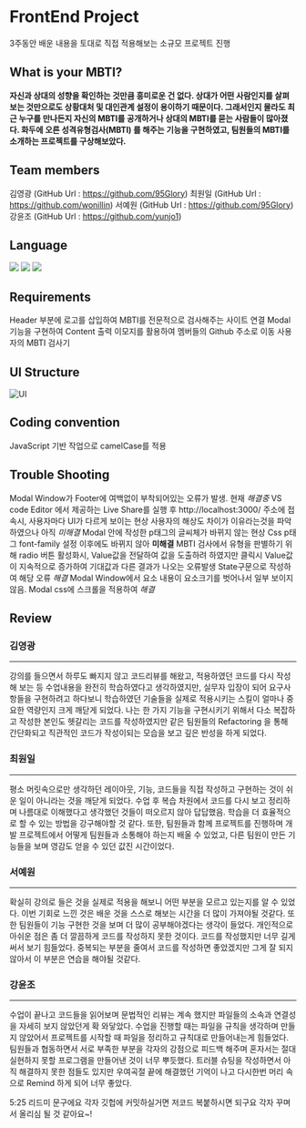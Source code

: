 # FrontEnd Project
3주동안 배운 내용을 토대로 직접 적용해보는 소규모 프로젝트 진행
##  What is your MBTI?
**자신과 상대의 성향을 확인하는 것만큼 흥미로운 건 없다.
상대가 어떤 사람인지를 살펴보는 것만으로도 상황대처 및 대인관계 설정이 용이하기 때문이다.
그래서인지 몰라도 최근 누구를 만나든지 자신의 MBTI를 공개하거나 상대의 MBTI를 묻는 사람들이 많아졌다.
화두에 오른 성격유형검사(MBTI) 를 해주는 기능을 구현하였고, 팀원들의 MBTI를 소개하는 프로젝트를 구상해보았다.**
## Team members
김영광 (GitHub Url : https://github.com/95Glory)
최원일 (GitHub Url : https://github.com/wonillin)
서예원 (GitHub Url : https://github.com/95Glory)
강윤조 (GitHub Url : https://github.com/yunjo1)
## Language
<img src="https://img.shields.io/badge/html-E34F26?style=for-the-badge&logo=html5&logoColor=white">   <img src="https://img.shields.io/badge/css-1572B6?style=for-the-badge&logo=css3&logoColor=white">   <img src="https://img.shields.io/badge/react-61DAFB?style=for-the-badge&logo=react&logoColor=black">
## Requirements
Header 부분에 로고를 삽입하여 MBTI를 전문적으로 검사해주는 사이트 연결
Modal기능을 구현하여 Content 출력
이모지를 활용하여 멤버들의 Github 주소로 이동
사용자의 MBTI 검사기
## UI Structure

![UI](https://user-images.githubusercontent.com/102516088/164531400-d6a0d2fb-9945-48be-b141-d8752b4ef9ee.png)
## Coding convention
JavaScript 기반 작업으로 camelCase를 적용
## Trouble Shooting

Modal Window가 Footer에 여백없이 부착되어있는 오류가 발생.
현재 *해결중*
VS code Editor 에서 제공하는 Live Share를 실행 후 http://localhost:3000/ 주소에 접속시,
   사용자마다 UI가 다르게 보이는 현상
사용자의 해상도 차이가 이유라는것을 파악하였으나 아직 *미해결*
Modal 안에 작성한 p태그의 글씨체가 바뀌지 않는 현상
Css p태그 font-family 설정 이후에도 바뀌지 않아 **미해결**
MBTI 검사에서 유형을 판별하기 위해 radio 버튼 활성화시, Value값을 전달하여
   값을 도출하려 하였지만 클릭시 Value값이 지속적으로 증가하여 기대값과 다른 결과가 나오는 오류발생
State구문으로 작성하여 해당 오류 *해결*
Modal Window에서 요소 내용이 요소크기를 벗어나서 일부 보이지 않음.
Modal css에 스크롤을 적용하여 *해결*
## Review
### 김영광
---

강의를 들으면서 하루도 빠지지 않고 코드리뷰를 해왔고, 적용하였던 코드를 다시 작성해 보는 등 수업내용을 완전히 학습하였다고 생각하였지만, 실무자 입장이 되어 요구사항들을 구현하려고 하다보니 학습하였던 기술들을 실제로 적용시키는 스킬이 얼마나 중요한 역량인지 크게 깨닫게 되었다. 나는 한 가지 기능을 구현시키기 위해서 다소 복잡하고 작성한 본인도 헷갈리는 코드를 작성하였지만 같은 팀원들의 Refactoring 을 통해 간단화되고 직관적인 코드가 작성이되는 모습을 보고 깊은 반성을 하게 되었다.
### 최원일
---

평소 머릿속으로만 생각하던 레이아웃, 기능, 코드들을 직접 작성하고 구현하는 것이
쉬운 일이 아니라는 것을 깨닫게 되었다. 수업 후 복습 차원에서 코드를 다시 보고 정리하며 나름대로 이해했다고 생각했던 것들이 떠오르지 않아 답답했음. 학습을 더 효율적으로 할 수 있는 방법을 강구해야할 것 같다. 또한, 팀원들과 함께 프로젝트를 진행하며 개발 프로젝트에서 어떻게 팀원들과 소통해야 하는지 배울 수 있었고, 다른 팀원이 만든 기능들을 보며 영감도 얻을 수 있던 값진 시간이었다.
### 서예원
---

확실히 강의로 들은 것을 실제로 적용을 해보니 어떤 부분을 모르고 있는지를 알 수 있었다.
이번 기회로 느낀 것은 배운 것을 스스로 해보는 시간을 더 많이 가져야될 것같다.
또한 팀원들이 기능 구현한 것을 보며 더 많이 공부해야겠다는 생각이 들었다.
개인적으로 아쉬운 점은 좀 더 깔끔하게 코드를 작성하지 못한 것이다.
코드를 작성했지만 너무 길게 써서 보기 힘들었다.
중복되는 부분을 줄여서 코드를 작성하면 좋았겠지만 그게 잘 되지않아서 이 부분은 연습을 해야될 것같다.
### 강윤조
---

수업이 끝나고 코드들을 읽어보며 문법적인 리뷰는 계속 했지만 파일들의 소속과 연결성을 자세히 보지 않았던게 확 와닿았다.
수업을 진행할 때는 파일을 규칙을 생각하며 만들지 않았어서 프로젝트를 시작할 때 파일을 정리하고 규칙대로 만들어내는게 힘들었다.
팀원들과 협동하면서 서로 부족한 부분을 각자의 강점으로 피드백 해주며 혼자서는 절대 실현하지 못할 프로그램을 만들어낸 것이 너무 뿌듯했다.
트러블 슈팅을 작성하면서 아직 해결하지 못한 점들도 있지만 우여곡절 끝에 해결했던 기억이 나고 다시한번 머리 속으로 Remind 하게 되어 너무 좋았다.





5:25
리드미 문구에요 각자 깃헙에 커밋하실거면 저코드 복붙하시면 되구요 각자 꾸며서 올리심 될 것 같아요~!
